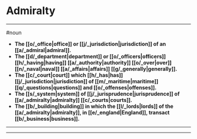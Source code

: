 # Admiralty
---
#noun
- **The [[o/_office|office]] or [[j/_jurisdiction|jurisdiction]] of an [[a/_admiral|admiral]].**
- **The [[d/_department|department]] or [[o/_officers|officers]] [[h/_having|having]] [[a/_authority|authority]] [[o/_over|over]] [[n/_naval|naval]] [[a/_affairs|affairs]] [[g/_generally|generally]].**
- **The [[c/_court|court]] which [[h/_has|has]] [[j/_jurisdiction|jurisdiction]] of [[m/_maritime|maritime]] [[q/_questions|questions]] and [[o/_offenses|offenses]].**
- **The [[s/_system|system]] of [[j/_jurisprudence|jurisprudence]] of [[a/_admiralty|admiralty]] [[c/_courts|courts]].**
- **The [[b/_building|building]] in which the [[l/_lords|lords]] of the [[a/_admiralty|admiralty]], in [[e/_england|England]], transact [[b/_business|business]].**
---
---
